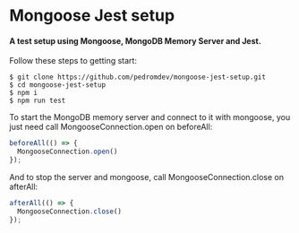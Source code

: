 # Mongoose Jest setup
#### A test setup  using Mongoose, MongoDB Memory Server and Jest.

Follow these steps to getting start:

``` shell
$ git clone https://github.com/pedromdev/mongoose-jest-setup.git
$ cd mongoose-jest-setup
$ npm i
$ npm run test
```

To start the MongoDB memory server and connect to it with mongoose, you just need call MongooseConnection.open on beforeAll:

``` Javascript
beforeAll(() => {
  MongooseConnection.open()
});
```

And to stop the server and mongoose, call MongooseConnection.close on afterAll:

``` Javascript
afterAll(() => {
  MongooseConnection.close()
});
```
